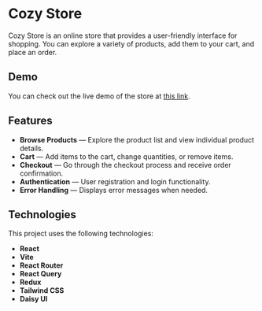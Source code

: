 # Cozy Store

Cozy Store is an online store that provides a user-friendly interface for shopping. You can explore a variety of products, add them to your cart, and place an order.

## Demo

You can check out the live demo of the store at [this link](https://jsnata.github.io/cozy-store/).

## Features

- **Browse Products** — Explore the product list and view individual product details.
- **Cart** — Add items to the cart, change quantities, or remove items.
- **Checkout** — Go through the checkout process and receive order confirmation.
- **Authentication** — User registration and login functionality.
- **Error Handling** — Displays error messages when needed.

## Technologies

This project uses the following technologies:

- **React**
- **Vite**
- **React Router**
- **React Query**
- **Redux**
- **Tailwind CSS**
- **Daisy UI**
